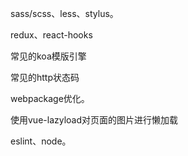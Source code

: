  sass/scss、less、stylus。

redux、react-hooks

常见的koa模版引擎

常见的http状态码

webpackage优化。

使用vue-lazyload对页面的图片进行懒加载

eslint、node。